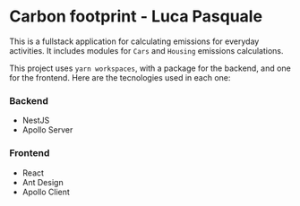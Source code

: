 # Carbon footprint - Luca Pasquale

This is a fullstack application for calculating emissions for everyday activities. It includes modules for `Cars` and `Housing` emissions calculations.

This project uses `yarn workspaces`, with a package for the backend, and one for the frontend. Here are the tecnologies used in each one:

### Backend

 - NestJS
 - Apollo Server

### Frontend

 - React
 - Ant Design
 - Apollo Client
